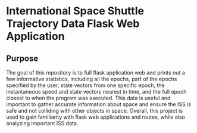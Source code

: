 # International Space Shuttle Trajectory Data Flask Web Application 

## Purpose
The goal of this repository is to full flask application web and prints out a few informative statistics, including all the epochs, part of the epochs specified by the user, state vectors from one specific epoch, the instantaneous speed and state vectors nearest in time, and the full epoch closest to when the program was executed. This data is useful and important to gather accurate information about space and ensure the ISS is safe and not colliding with other objects in space. Overall, this project is used to gain familiarity with flask web applications and routes, while also analyzing important ISS data.
